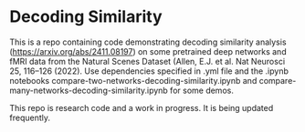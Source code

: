 # Decoding Similarity

This is a repo containing code demonstrating decoding similarity analysis (https://arxiv.org/abs/2411.08197) on some pretrained deep networks and fMRI data from the Natural Scenes Dataset (Allen, E.J. et al. Nat Neurosci 25, 116–126 (2022).  Use dependencies specified in .yml file and the .ipynb notebooks compare-two-networks-decoding-similarity.ipynb and compare-many-networks-decoding-similarity.ipynb for some demos. 

This repo is research code and a work in progress.  It is being updated frequently. 
